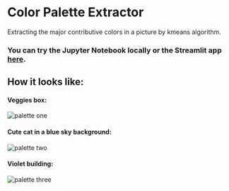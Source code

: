 # Color Palette Extractor

Extracting the major contributive colors in a picture by kmeans algorithm.

### You can try the Jupyter Notebook locally or the Streamlit app [here](https://color-palette-extraction.streamlit.app/).


## How it looks like:
#### Veggies box:
![palette one](https://github.com/jazz1n/color-palette/blob/main/palettes/palette-one.jpg)

#### Cute cat in a blue sky background:
![palette two](https://github.com/jazz1n/color-palette/blob/main/palettes/palette-two.jpg)

#### Violet building:
![palette three](https://github.com/jazz1n/color-palette/blob/main/palettes/palette-three.jpg)
